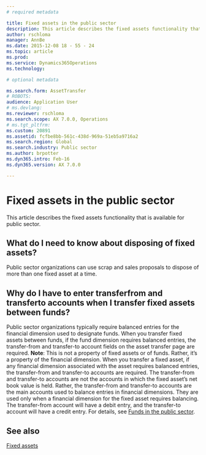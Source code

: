 ```yaml
---
# required metadata

title: Fixed assets in the public sector
description: This article describes the fixed assets functionality that is available for public sector. 
author: rschloma
manager: AnnBe
ms.date: 2015-12-08 18 - 55 - 24
ms.topic: article
ms.prod: 
ms.service: Dynamics365Operations
ms.technology: 

# optional metadata

ms.search.form: AssetTransfer
# ROBOTS: 
audience: Application User
# ms.devlang: 
ms.reviewer: rschloma
ms.search.scope: AX 7.0.0, Operations
# ms.tgt_pltfrm: 
ms.custom: 20891
ms.assetid: fcfbe8bb-561c-438d-969a-51eb5a9716a2
ms.search.region: Global
ms.search.industry: Public sector
ms.author: brpotter
ms.dyn365.intro: Feb-16
ms.dyn365.version: AX 7.0.0

---
```


# Fixed assets in the public sector

This article describes the fixed assets functionality that is available for public sector. 

What do I need to know about disposing of fixed assets?
-------------------------------------------------------

Public sector organizations can use scrap and sales proposals to dispose of more than one fixed asset at a time.

## Why do I have to enter transferfrom and transferto accounts when I transfer fixed assets between funds?
Public sector organizations typically require balanced entries for the financial dimension used to designate funds. When you transfer fixed assets between funds, if the fund dimension requires balanced entries, the transfer-from and transfer-to account fields on the asset transfer page are required. **Note**: This is not a property of fixed assets or of funds. Rather, it’s a property of the financial dimension. When you transfer a fixed asset, if any financial dimension associated with the asset requires balanced entries, the transfer-from and transfer-to accounts are required. The transfer-from and transfer-to accounts are not the accounts in which the fixed asset’s net book value is held. Rather, the transfer-from and transfer-to accounts are the main accounts used to balance entries in financial dimensions. They are used only when a financial dimension for the fixed asset requires balancing. The transfer-from account will have a debit entry, and the transfer-to account will have a credit entry. For details, see [Funds in the public sector](funds-public-sector.md).

See also
--------

[Fixed assets](https://ax.help.dynamics.com/en/?post_type=incsub_wiki&p=197821)

